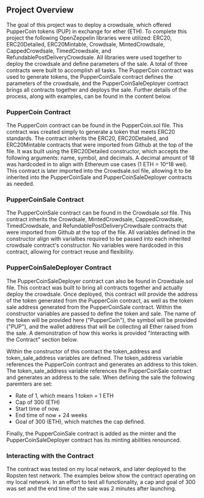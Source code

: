 ## Project Overview

The goal of this project was to deploy a crowdsale, which offered PupperCoin tokens (PUP) in exchange for ether (ETH).  To complete this project the following OpenZeppelin libraries were utilized: ERC20, ERC20Detailed, ERC20Mintable, Crowdsale, MintedCrowdsale, CappedCrowdsale, TimedCrowdsale, and RefundablePostDeliveryCrowdsale.  All libraries were used together to deploy the crowdsale and define parameters of the sale.  A total of three contracts were built to accomplish all tasks.  The PupperCoin contract was used to generate tokens, the PupperCoinSale contract defines the parameters of the crowdsale, and the PupperCoinSaleDeployer contract brings all contracts together and deploys the sale.  Further details of the process, along with examples, can be found in the content below. 

### PupperCoin Contract

The PupperCoin contract can be found in the PupperCoin.sol file.  This contract was created simply to generate a token that meets ERC20 standards.  The contract inherits the ERC20, ERC20Detailed, and ERC20Mintable contracts that were imported from Github at the top of the file.  It was built using the ERC20Detailed constructor, which accepts the following arguments: name, symbol, and decimals.  A decimal amount of 18 was hardcoded in to align with Ethereum use cases (1 ETH = 10^18 wei).  This contract is later imported into the Crowdsale.sol file, allowing it to be inherited into the PupperCoinSale and PupperCoinSaleDeployer contracts as needed.  

### PupperCoinSale Contract 

The PupperCoinSale contract can be found in the Crowdsale.sol file.  This contract inherits the Crowdsale, MintedCrowdsale, CappedCrowdsale, TimedCrowdsale, and RefundablePostDeliveryCrowdsale contracts that were imported from Github at the top of the file. All variables defined in the constructor align with varialbes required to be passed into each inherited crowdsale contract's constructor.  No variables were hardcoded in this contract, allowing for contract reuse and flexibility.  

### PupperCoinSaleDeployer Contract

The PupperCoinSaleDeployer contract can also be found in Crowdsale.sol file.  This contract was built to bring all contracts together and actually deploy the crowdsale.  Once deployed, this contract will provide the address of the token generated from the PupperCoin contract, as well as the token sale address generated from the PupperCoinSale contract.  Within the constructor variables are passed to define the token and sale.  The name of the token will be provided here ("PupperCoin"), the symbol will be provided ("PUP"), and the wallet address that will be collecting all Ether raised from the sale.  A demonstration of how this works is provided "Interacting with the Contract" section below.  

Within the constructor of this contract the token_address and token_sale_address variables are defined.  The token_address variable references the PupperCoin contract and generates an address to this token.  The token_sale_address variable references the PupperCoinSale contract and generates an address to the sale.  When defining the sale the following paremters are set: 
  - Rate of 1, which means 1 token = 1 ETH 
  - Cap of 300 (ETH)
  - Start time of now.
  - End time of now + 24 weeks
  - Goal of 300 (ETH), which matches the cap defined. 
  
Finally, the PupperCoinSale contract is added as the minter and the PupperCoinSaleDeployer contract has its minting abilities renounced.  

### Interacting with the Contract

The contract was tested on my local network, and later deployed to the Ropsten test network.  The examples below show the contract operating on my local network.  In an effort to test all functionality, a cap and goal of 300 was set and the end time of the sale was 2 minutes after launching. 
